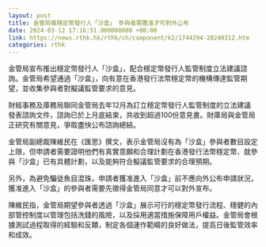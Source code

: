 ```yaml
---
layout: post
title: 金管局推穩定幣發行人「沙盒」　參與者需獲准才可對外公布
date: 2024-03-12 17:16:51.000000000 +08:00
link: https://news.rthk.hk/rthk/ch/component/k2/1744294-20240312.htm
categories: rthk
---
```


金管局宣布推出穩定幣發行人「沙盒」，配合穩定幣發行人監管制度立法建議諮詢。金管局希望通過「沙盒」，向有意在香港發行法幣穩定幣的機構傳達監管期望，並收集參與者對擬議監管要求的意見。

財經事務及庫務局聯同金管局去年12月為訂立穩定幣發行人監管制度的立法建議發表諮詢文件，諮詢已於上月底結束，共收到超過100份意見書。財庫局與金管局正研究有關意見，爭取盡快公布諮詢總結。

金管局副總裁陳維民在《匯思》撰文，表示金管局沒有為「沙盒」參與者數目設定上限，但申請者需要證明他們有真實意願和合理計劃在香港發行法幣穩定幣、就參與「沙盒」已有具體計劃，以及能夠符合擬議監管要求的合理預期。

另外，為避免騙徒魚目混珠，申請者獲准進入「沙盒」前不應向外公布申請狀況，獲准進入「沙盒」的參與者需要先徵得金管局同意才可以對外宣布。

陳維民指，金管局期望參與者透過「沙盒」展示可行的穩定幣發行流程、穩健的內部管控制度以管理包括洗錢的風險，以及採用適當措施保障用戶權益。金管局會根據測試過程取得的經驗和反饋，制定各個運作範疇的良好做法，提高日後監管效率和成效。
